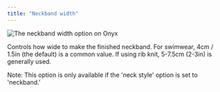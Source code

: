 ```yaml
---
title: "Neckband width"
---
```


![The neckband width option on Onyx](./neckbandwidth.svg)

Controls how wide to make the finished neckband. For swimwear, 4cm / 1.5in (the default) is a common value. If using rib knit, 5-7.5cm (2-3in) is generally used.

Note: This option is only available if the 'neck style' option is set to 'neckband.'

